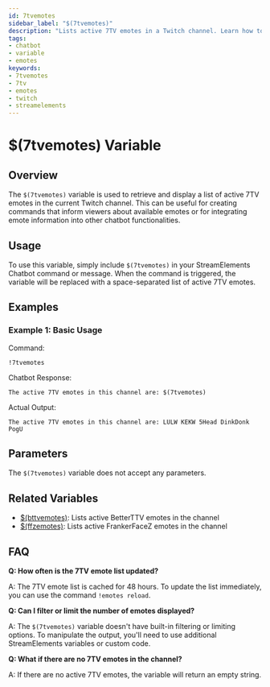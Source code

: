 ```yaml
---
id: 7tvemotes
sidebar_label: "$(7tvemotes)"
description: "Lists active 7TV emotes in a Twitch channel. Learn how to use the $(7tvemotes) variable in StreamElements Chatbot commands."
tags:
- chatbot
- variable
- emotes
keywords:
- 7tvemotes
- 7tv
- emotes
- twitch
- streamelements
---
```


# $(7tvemotes) Variable

## Overview

The `$(7tvemotes)` variable is used to retrieve and display a list of active 7TV emotes in the current Twitch channel. This can be useful for creating commands that inform viewers about available emotes or for integrating emote information into other chatbot functionalities.

## Usage

To use this variable, simply include `$(7tvemotes)` in your StreamElements Chatbot command or message. When the command is triggered, the variable will be replaced with a space-separated list of active 7TV emotes.

## Examples

### Example 1: Basic Usage

Command:
```
!7tvemotes
```

Chatbot Response:
```
The active 7TV emotes in this channel are: $(7tvemotes)
```

Actual Output:
```
The active 7TV emotes in this channel are: LULW KEKW 5Head DinkDonk PogU
```

## Parameters

The `$(7tvemotes)` variable does not accept any parameters.

## Related Variables

- [$(bttvemotes)](bttvemotes): Lists active BetterTTV emotes in the channel
- [$(ffzemotes)](ffzemotes): Lists active FrankerFaceZ emotes in the channel

## FAQ

**Q: How often is the 7TV emote list updated?**

A: The 7TV emote list is cached for 48 hours. To update the list immediately, you can use the command `!emotes reload`.

**Q: Can I filter or limit the number of emotes displayed?**

A: The `$(7tvemotes)` variable doesn't have built-in filtering or limiting options. To manipulate the output, you'll need to use additional StreamElements variables or custom code.

**Q: What if there are no 7TV emotes in the channel?**

A: If there are no active 7TV emotes, the variable will return an empty string.
